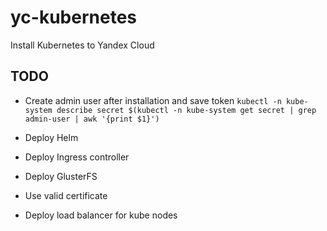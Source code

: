 # yc-kubernetes

Install Kubernetes to Yandex Cloud

## TODO

- Create admin user after installation and save token
`kubectl -n kube-system describe secret $(kubectl -n kube-system get secret | grep admin-user | awk '{print $1}')`

- Deploy Helm

- Deploy Ingress controller

- Deploy GlusterFS

- Use valid certificate

- Deploy load balancer for kube nodes